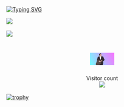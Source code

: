 [![Typing SVG](https://readme-typing-svg.herokuapp.com?font=Fira+Code&pause=1000&color=700EA4&center=true&width=435&lines=%D0%9A%D1%82%D0%BE+%D1%82%D1%83%D1%82%3F)](https://git.io/typing-svg)

![]([https://media0.giphy.com/media/3otPorWLQJq5GmHRtu/giphy.gif])

<a href=#><img src="github-user-contribution.svg"></a>

<h1 align="center">
<img src="https://github.com/Murkyshadow/Murkyshadow/blob/main/who.gif" height="32"/>
</h1>

<p align="center"> 
  Visitor count<br>
  <img src="https://profile-counter.glitch.me/Murkyshadow/count.svg" />
</p>



[![trophy](https://github-profile-trophy.vercel.app/?username=ryo-ma)](https://github.com/ryo-ma/github-profile-trophy)
